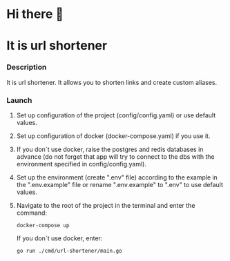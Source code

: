 <h1>Hi there 👋</h1>
<h1>It is url shortener</h1>

### Description

It is url shortener. It allows you to shorten links and create custom aliases.

### Launch
   
1) Set up configuration of the project (config/config.yaml) or use default values.

2) Set up configuration of docker (docker-compose.yaml) if you use it.

3) If you don`t use docker, raise the postgres and redis databases in advance (do not forget that app will try to connect to the dbs with the environment specified in config/config.yaml).
  
4) Set up the environment (create ".env" file) according to the example in the ".env.example" file or rename ".env.example" to ".env" to use default values.

5) Navigate to the root of the project in the terminal and enter the command:

    ```docker-compose up```
    
    If you don`t use docker, enter:

    ```go run ./cmd/url-shortener/main.go```